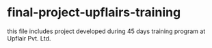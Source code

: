 # final-project-upflairs-training
this file includes project developed during 45 days training program  at Upflair Pvt. Ltd.

